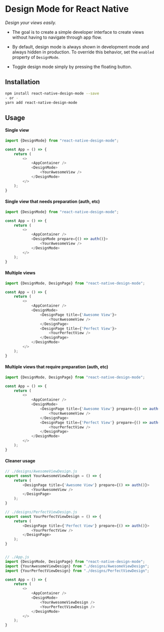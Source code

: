 # Design Mode for React Native

*Design your views easily.*

- The goal is to create a simple developer interface to create views without having to navigate through app flow.

- By default, design mode is always shown in development mode and always hidden in production. To override this behavior, set the `enabled` property of `DesignMode`.

- Toggle design mode simply by pressing the floating button.

## Installation

```sh
npm install react-native-design-mode --save
- or -
yarn add react-native-design-mode
```

## Usage

#### Single view

```javascript
import {DesignMode} from "react-native-design-mode";

const App = () => {
    return (
        <>
            <AppContainer />
            <DesignMode>
                <YourAwesomeView />
            </DesignMode>
        </>
    );
}
```

#### Single view that needs preparation (auth, etc)

```javascript
import {DesignMode} from "react-native-design-mode";

const App = () => {
    return (
        <>
            <AppContainer />
            <DesignMode prepare={() => auth()}>
                <YourAwesomeView />
            </DesignMode>
        </>
    );
}
```

#### Multiple views

```javascript
import {DesignMode, DesignPage} from "react-native-design-mode";

const App = () => {
    return (
        <>
            <AppContainer />
            <DesignMode>
                <DesignPage title={'Awesome View'}>
                    <YourAwesomeView />
                </DesignPage>
                <DesignPage title={'Perfect View'}>
                    <YourPerfectView />
                </DesignPage>
            </DesignMode>
        </>
    );
}
```

#### Multiple views that require preparation (auth, etc)

```javascript
import {DesignMode, DesignPage} from "react-native-design-mode";

const App = () => {
    return (
        <>
            <AppContainer />
            <DesignMode>
                <DesignPage title={'Awesome View'} prepare={() => auth()}>
                    <YourAwesomeView />
                </DesignPage>
                <DesignPage title={'Perfect View'} prepare={() => auth()}>
                    <YourPerfectView />
                </DesignPage>
            </DesignMode>
        </>
    );
}
```

#### Cleaner usage

```javascript
// ./designs/AwesomeViewDesign.js
export const YourAwesomeViewDesign = () => {
    return (
        <DesignPage title={'Awesome View'} prepare={() => auth()}>
            <YourAwesomeView />
        </DesignPage>
    );
}

// ./designs/PerfectViewDesign.js
export const YourPerfectViewDesign = () => {
    return (
        <DesignPage title={'Perfect View'} prepare={() => auth()}>
            <YourPerfectView />
        </DesignPage>
    );
}


// ./App.js
import {DesignMode, DesignPage} from "react-native-design-mode";
import {YourAwesomeViewDesign} from "./designs/AwesomeViewDesign";
import {YourPerfectViewDesign} from "./designs/PerfectViewDesign";

const App = () => {
    return (
        <>
            <AppContainer />
            <DesignMode>
                <YourAwesomeViewDesign />
                <YourPerfectViewDesign />
            </DesignMode>
        </>
    );
}
```
